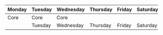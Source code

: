 | Monday | Tuesday | Wednesday | Thursday | Friday | Saturday | Sunday |  
| ---- | ---- | ---- | ---- | ---- | ---- | ---- |  
| Core | Core | Core |  |  |  |  |
|  | Tuesday | Wednesday | Thursday | Friday | Saturday | Sunday || Monday | Tuesday | Wednesday | Thursday | Friday | Saturday | Sunday |